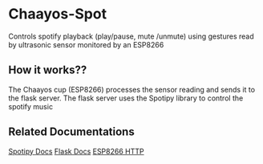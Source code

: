 # Chaayos-Spot
 Controls spotify playback (play/pause, mute /unmute) using gestures read by ultrasonic sensor monitored 
 by an ESP8266
## How it works??
The Chaayos cup (ESP8266) processes the sensor reading and sends it to the flask server.
The flask server uses the Spotipy library to control the spotify music
## Related Documentations
[Spotipy Docs](https://spotipy.readthedocs.io/en/2.25.1/#examples)
[Flask Docs](https://python-adv-web-apps.readthedocs.io/en/latest/flask.html)
[ESP8266 HTTP](https://randomnerdtutorials.com/esp8266-nodemcu-http-get-post-arduino/)
